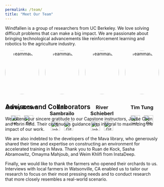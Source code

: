 ```yaml
---
permalink: /team/
title: "Meet Our Team"
---
```


Windfallen is a group of researchers from UC Berkeley. We love solving difficult problems that can make a big impact. We are passionate about bringing technological advancements like reinforcement learning and robotics to the agriculture industry. 

<div style="display: flex; flex-wrap: wrap; justify-content: center; gap: 20px;">

  <!-- Teammate 1 -->
  <div style="flex: 1 1 calc(25% - 20px); text-align: center;">
    <img src="{{ site.baseurl }}/assets/images/darby.jpeg" alt="Teammate 1" style="width: 100%; max-width: 150px; border-radius: 50%; margin-bottom: 10px;">
    <h3>Darby Brown</h3>
    <p> </p>
    <div>
      <a href="https://www.linkedin.com/in/darbyebrown/" target="_blank" style="text-decoration: none; margin-right: 10px;">
        <img src="{{ site.baseurl }}/assets/images/linkedin_logo.png" alt="LinkedIn" style="width: 30px; height: 30px;">
      </a>
      <a href="https://github.com/darby-brown" target="_blank" style="text-decoration: none;">
        <img src="{{ site.baseurl }}/assets/images/github_logo.png" alt="GitHub" style="width: 30px; height: 30px;">
      </a>
    </div>
  </div>

  <!-- Teammate 2 -->
  <div style="flex: 1 1 calc(25% - 20px); text-align: center;">
    <img src="{{ site.baseurl }}/assets/images/erik.jpeg" alt="Teammate 2" style="width: 100%; max-width: 150px; border-radius: 50%; margin-bottom: 10px;">
    <h3>Erik Sambrailo</h3>
    <p> </p>
    <div>
      <a href="https://www.linkedin.com/in/eriksambrailo/" target="_blank" style="text-decoration: none; margin-right: 10px;">
        <img src="{{ site.baseurl }}/assets/images/linkedin_logo.png" alt="LinkedIn" style="width: 30px; height: 30px;">
      </a>
      <a href="https://github.com/esambrailo" target="_blank" style="text-decoration: none;">
        <img src="{{ site.baseurl }}/assets/images/github_logo.png" alt="GitHub" style="width: 30px; height: 30px;">
      </a>
    </div>
  </div>

  <!-- Teammate 3 -->
  <div style="flex: 1 1 calc(25% - 20px); text-align: center;">
    <img src="{{ site.baseurl }}/assets/images/river.jpeg" alt="Teammate 3" style="width: 100%; max-width: 150px; border-radius: 50%; margin-bottom: 10px;">
    <h3>River Schieberl</h3>
    <p> </p>
    <div>
      <a href="https://www.linkedin.com/in/river-schieberl/" target="_blank" style="text-decoration: none; margin-right: 10px;">
        <img src="{{ site.baseurl }}/assets/images/linkedin_logo.png" alt="LinkedIn" style="width: 30px; height: 30px;">
      </a>
      <a href="https://github.com/riverliway" target="_blank" style="text-decoration: none;">
        <img src="{{ site.baseurl }}/assets/images/github_logo.png" alt="GitHub" style="width: 30px; height: 30px;">
      </a>
    </div>
  </div>

  <!-- Teammate 4 -->
  <div style="flex: 1 1 calc(25% - 20px); text-align: center;">
    <img src="{{ site.baseurl }}/assets/images/tim.jpeg" alt="Teammate 4" style="width: 100%; max-width: 150px; border-radius: 50%; margin-bottom: 10px;">
    <h3>Tim Tung</h3>
    <p> </p>
    <div>
      <a href="https://www.linkedin.com/in/tim-tung/" target="_blank" style="text-decoration: none; margin-right: 10px;">
        <img src="{{ site.baseurl }}/assets/images/linkedin_logo.png" alt="LinkedIn" style="width: 30px; height: 30px;">
      </a>
      <a href="https://github.com/timtung" target="_blank" style="text-decoration: none;">
        <img src="{{ site.baseurl }}/assets/images/github_logo.png" alt="GitHub" style="width: 30px; height: 30px;">
      </a>
    </div>
  </div>

</div>


## Advisors and Collaborators

We extend our sincere gratitude to our Capstone instructors, Joyce Chen and Korin Reid. Their continuous guidance was integral to maximizing the impact of our work. 

We are also indebted to the developers of the Mava library, who generously shared their time and expertise on constructing an environment for accelerated training in Mava. Thank you to Ruan de Kock, Sasha Abramowitz, Omayma Mahjoub, and Weim Khlifi from InstaDeep.

Finally, we would like to thank the farmers who opened their orchards to us. Interviews with local farmers in Watsonville, CA enabled us to tailor our research to focus on their most pressing needs and to conduct research that more closely resembles a real-world scenario.

